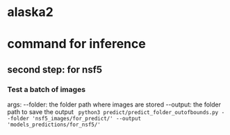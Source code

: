 # alaska2

# command for inference

## second step: for nsf5

### Test a batch of images
args:
--folder: the folder path where images are stored
--output: the folder path to save the output
``` python3 predict/predict_folder_outofbounds.py --folder 'nsf5_images/for_predict/' --output 'models_predictions/for_nsf5/'```
